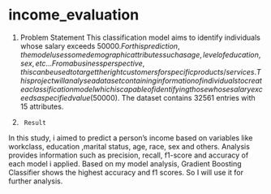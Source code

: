 # income_evaluation
1.	Problem Statement
	This classification model aims to identify individuals whose salary exceeds $50000. For this prediction, the model uses some demographic attributes such as age, level of education, sex, etc... From a business perspective, this can be used to target the right customers for specific products/services. This project will analyse a dataset containing information of individuals to create a classification model which is capable of identifying those whose salary exceeds a specified value ($50000). The dataset contains 32561 entries with 15 attributes.
2.      Result
  In this study, i aimed to predict a person’s income based on variables like workclass, education ,marital status, age, race, sex and others. Analysis provides information such as precision, recall, f1-score and accuracy of each model i applied. Based on my model analysis, Gradient Boosting Classifier shows the highest accuracy and f1 scores. 
So I will use it for further analysis.
